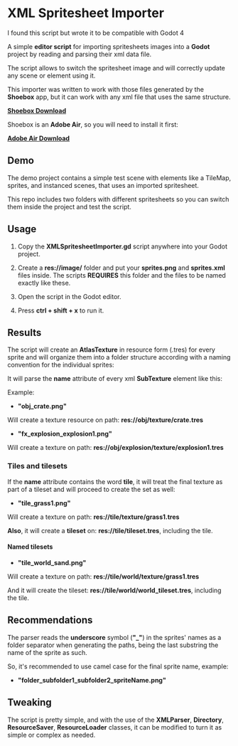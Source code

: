 # XML Spritesheet Importer
I found this script but wrote it to be compatible with Godot 4

A simple **editor script** for importing spritesheets images into a **Godot**
project by reading and parsing their xml data file.

The script allows to switch the spritesheet image and will correctly update any
scene or element using it.

This importer was written to work with those files generated by the **Shoebox**
app, but it can work with any xml file that uses the same structure.

**[Shoebox Download](https://renderhjs.net/shoebox/)**

Shoebox is an **Adobe Air**, so you will need to install it first:

**[Adobe Air Download](https://get.adobe.com/es/air/)**

## Demo
The demo project contains a simple test scene with elements like a TileMap,
sprites, and instanced scenes, that uses an imported spritesheet.

This repo includes two folders with different spritesheets so you can switch
them inside the project and test the script.

## Usage

1) Copy the **XMLSpritesheetImporter.gd** script anywhere into your Godot
project.

2) Create a **res://image/** folder and put your **sprites.png** and
**sprites.xml** files inside. The scripts **REQUIRES** this folder and the files
to be named exactly like these.

3) Open the script in the Godot editor.

4) Press **ctrl + shift + x** to run it.

## Results

The script will create an **AtlasTexture** in resource form (.tres) for every
sprite and will organize them into a folder structure according with a naming
convention for the individual sprites:

It will parse the **name** attribute of every xml **SubTexture** element like
this:

Example:

- **"obj_crate.png"**

Will create a texture resource on path: **res://obj/texture/crate.tres**

- **"fx_explosion_explosion1.png"**

Will create a texture on path: **res://obj/explosion/texture/explosion1.tres**


### Tiles and tilesets

If the **name** attribute contains the word **tile**, it will treat the final
texture as part of a tileset and will proceed to create the set as well:

- **"tile_grass1.png"**

Will create a texture on path: **res://tile/texture/grass1.tres**

**Also**, it will create a **tileset** on: **res://tile/tileset.tres**,
including the tile.

#### Named tilesets

- **"tile_world_sand.png"**

Will create a texture on path: **res://tile/world/texture/grass1.tres**

And it will create the tileset: **res://tile/world/world_tileset.tres**,
including the tile.

## Recommendations

The parser reads the **underscore** symbol (**"_"**) in the sprites' names as a
folder separator when generating the paths, being the last substring the name of
the sprite as such.

So, it's recommended to use camel case for the final sprite name, example:

- **"folder_subfolder1_subfolder2_spriteName.png"**

## Tweaking

The script is pretty simple, and with the use of the **XMLParser**, **Directory**,
**ResourceSaver**, **ResourceLoader** classes, it can be modified to turn it
as simple or complex as needed.




